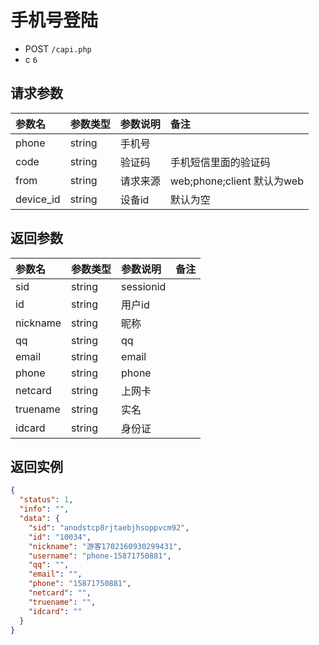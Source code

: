 # 手机号登陆

* POST `/capi.php`
* c `6`

## 请求参数

| 参数名 | 参数类型 | 参数说明 | 备注 |
| :---- | :----| :----| :---- |
| phone | string | 手机号 |
| code | string | 验证码 | 手机短信里面的验证码 |
| from | string | 请求来源 | web;phone;client  默认为web |
| device_id | string | 设备id | 默认为空 |

## 返回参数

| 参数名 | 参数类型 | 参数说明 | 备注 |
| :---- | :----| :----| :---- |
| sid | string | sessionid |  |
| id | string | 用户id |
| nickname | string | 昵称 |
| qq | string | qq |
| email | string | email |
| phone | string | phone |
| netcard | string | 上网卡 |
| truename | string | 实名 |
| idcard | string | 身份证 |

## 返回实例

```JSON
{
  "status": 1,
  "info": "",
  "data": {
    "sid": "anodstcp8rjtaebjhsoppvcm92",
    "id": "10034",
    "nickname": "游客1702160930299431",
    "username": "phone-15871750881",
    "qq": "",
    "email": "",
    "phone": "15871750881",
    "netcard": "",
    "truename": "",
    "idcard": ""
  }
}
```
